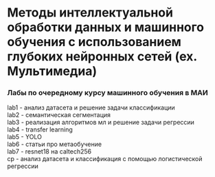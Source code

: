 # Методы интеллектуальной обработки данных и машинного обучения с использованием глубоких нейронных сетей (ex. Мультимедиа)
### Лабы по очередному курсу машинного обучения в МАИ

lab1 - анализ датасета и решение задачи классификации  
lab2 - семантическая сегментация  
lab3 - реализация алгоритмов мл и решение задачи регрессии  
lab4 - transfer learning  
lab5 - YOLO  
lab6 - статьи про метаобучение  
lab7 - resnet18 на caltech256  
cp - анализ датасета и классификация с помощью логистической регрессии  
